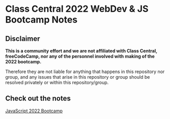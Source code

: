 # Class Central 2022 WebDev & JS Bootcamp Notes

## Disclaimer

**This is a community effort and we are not affiliated with Class Central, freeCodeCamp, nor any of the personnel involved with making of the 2022 bootcamp.**

Therefore they are not liable for anything that happens in this repository nor group, and any issues that arise in this repository or group should be resolved privately or within this repository/group.

## Check out the notes

[JavaScript 2022 Bootcamp](docs/javascript-notes.md)
